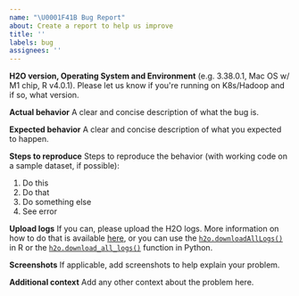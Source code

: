 ```yaml
---
name: "\U0001F41B Bug Report"
about: Create a report to help us improve
title: ''
labels: bug
assignees: ''
---
```


**H2O version, Operating System and Environment**
(e.g. 3.38.0.1, Mac OS w/ M1 chip, R v4.0.1).  Please let us know if you're running on K8s/Hadoop and if so, what version.

**Actual behavior**
A clear and concise description of what the bug is.

**Expected behavior**
A clear and concise description of what you expected to happen.


**Steps to reproduce**
Steps to reproduce the behavior (with working code on a sample dataset, if possible):
1. Do this
2. Do that
3. Do something else
4. See error

**Upload logs**
If you can, please upload the H2O logs.  More information on how to do that is available [here](https://docs.h2o.ai/h2o/latest-stable/h2o-docs/logs.html), or you can use the [`h2o.downloadAllLogs()`](https://docs.h2o.ai/h2o/latest-stable/h2o-r/docs/reference/h2o.downloadAllLogs.html) in R or the [`h2o.download_all_logs()`](https://docs.h2o.ai/h2o/latest-stable/h2o-py/docs/h2o.html#h2o.download_all_logs) function in Python.  

**Screenshots**
If applicable, add screenshots to help explain your problem.

**Additional context**
Add any other context about the problem here.
